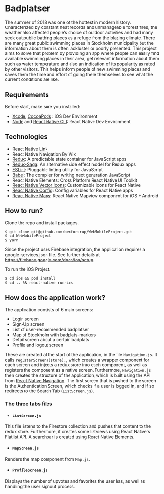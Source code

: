 # Badplatser
The summer of 2018 was one of the hottest in modern history. Characterized by constant heat records and unmanageable forest fires, the weather also affected people’s choice of outdoor activities and had many seek out public bathing places as a refuge from the blazing climate. There are many great public swimming places in Stockholm municipality but the information about them is often lackluster or poorly presented. This project aims to solve that problem by providing an app where people can easily find available swimming places in their area, get relevant information about them such as water temperature and also an indication of its popularity as rated by other visitors. This helps inform people of new swimming places and saves them the time and effort of going there themselves to see what the current conditions are like.



## Requirements
Before start, make sure you installed:
- [Xcode](https://developer.apple.com/xcode/), [CocoaPods](https://cocoapods.org/) : iOS Dev Environment
- [Node](https://nodejs.org) and [React Native CLI](http://facebook.github.io/react-native/docs/getting-started.html): React Native Dev Environment

## Technologies
- React Native [Link](https://facebook.github.io/react-native/)
- React Native Navigation [By Wix](https://wix.github.io/react-native-navigation/#/)
- [Redux](http://redux.js.org/): A predictable state container for JavaScript apps
- [Redux-Saga](https://redux-saga.js.org/docs/api/): An alternative side effect model for Redux apps
- [ESLint](https://eslint.org/): Pluggable linting utility for JavaScript
- [Babel](http://babeljs.io/): The compiler for writing next generation JavaScript
- [React Native Elements](https://react-native-training.github.io/react-native-elements/): Cross Platform React Native UI Toolkit
- [React Native Vector Icons](https://oblador.github.io/react-native-vector-icons/): Customizable Icons for React Native
- [React Native Config](https://github.com/luggit/react-native-config): Config variables for React Native apps
- [React Native Maps](https://github.com/react-native-community/react-native-maps): React Native Mapview component for iOS + Android


## How to run?

Clone the repo and install packages.
```shell
$ git clone git@github.com:benforsrup/WebMobileProject.git
$ cd WebMobileProject
$ yarn
```

Since the project uses Firebase integration, the application requires a google-services.json file. See further details at https://firebase.google.com/docs/ios/setup.

To run the iOS Project.
```shell
$ cd ios && pod install
$ cd .. && react-native run-ios
```

## How does the application work?

The application consists of 6 main screens:
- Login screen
- Sign-Up screen
- List of user-recommended badplatser
- Map of Stockholm with badplats-markers
- Detail screen about a certain badplats
- Profile and logout screen

These are created at the start of the application, in the file ```Navigation.js```. It calls ```registerScreens(store);```, which creates a wrapper component for each screen and injects a redux store into each component, as well as registers the component as a native screen. Furthermore, ```Navigation.js``` then creates the structure of the application, which is built using the API from [React Native Navigation](https://wix.github.io/react-native-navigation/#/). The first screen that is pushed to the screen is the Authentication Screen, which checks if a user is logged in, and if so redirects to the Search Tab (```ListScreen.js```).

### The three tabs files
- #### ```ListScreen.js```
This file listens to the Firestore collection and pushes that content to the redux store. Furthermore, it creates some listviews using React Native's Flatlist API. A searchbar is created using React Native Elements.

- #### ```MapScreen.js```
Renders the map component from ```Map.js```.
- #### ```ProfileScreen.js```
Displays the number of upvotes and favorites the user has, as well as handling the user signout process.